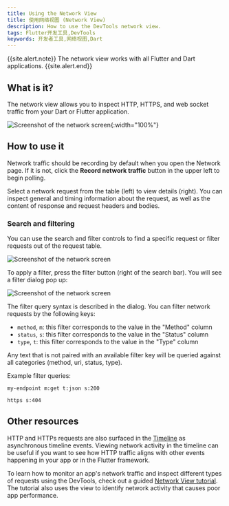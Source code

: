 ```yaml
---
title: Using the Network View
title: 使用网络视图 (Network View)
description: How to use the DevTools network view.
tags: Flutter开发工具,DevTools
keywords: 开发者工具,网络视图,Dart
---
```


{{site.alert.note}}
  The network view works with all Flutter and Dart applications.
{{site.alert.end}}

## What is it?

The network view allows you to inspect HTTP, HTTPS, and web socket traffic from
your Dart or Flutter application.

![Screenshot of the network screen]({{site.url}}/assets/images/docs/tools/devtools/network-screen.png){:width="100%"}

## How to use it

Network traffic should be recording by default when you open the Network page.
If it is not, click the **Record network traffic** button in the upper left to
begin polling.

Select a network request from the table (left) to view details (right). You can
inspect general and timing information about the request, as well as the content
of response and request headers and bodies.

### Search and filtering

You can use the search and filter controls to find a specific request or filter
requests out of the request table.

![Screenshot of the network screen]({{site.url}}/assets/images/docs/tools/devtools/network-search-and-filter.png)

To apply a filter, press the filter button (right of the search bar). You will
see a filter dialog pop up:

![Screenshot of the network screen]({{site.url}}/assets/images/docs/tools/devtools/network-filter-dialog.png)

The filter query syntax is described in the dialog. You can filter network
requests by the following keys:
* `method`, `m`: this filter corresponds to the value in the "Method" column
* `status`, `s`: this filter corresponds to the value in the "Status" column
* `type`, `t`: this filter corresponds to the value in the "Type" column

Any text that is not paired with an available filter key will be queried against
all categories (method, uri, status, type).

Example filter queries:
```
my-endpoint m:get t:json s:200
```
```
https s:404
```

## Other resources

HTTP and HTTPs requests are also surfaced in the [Timeline][timeline] as
asynchronous timeline events. Viewing network activity in the timeline can be
useful if you want to see how HTTP traffic aligns with other events happening
in your app or in the Flutter framework.

To learn how to monitor an app's network traffic and inspect
different types of requests using the DevTools,
check out a guided [Network View tutorial][network-tutorial].
The tutorial also uses the view to identify network activity that
causes poor app performance.

[timeline]: {{site.url}}/development/tools/devtools/performance#timeline-events-chart
[network-tutorial]: {{site.medium}}/@fluttergems/mastering-dart-flutter-devtools-network-view-part-4-of-8-afce2463687c
